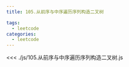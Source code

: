 ```yaml
---
title: 105.从前序与中序遍历序列构造二叉树

tags:
  - leetcode
categories:
  - leetcode
---
```


<<< ./js/105.从前序与中序遍历序列构造二叉树.js

